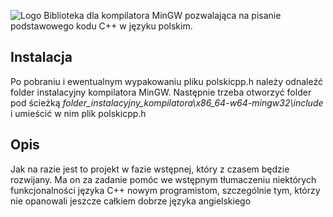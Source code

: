 ![Logo](https://i.imgur.com/Vu07ij8.png "Polski-C++ logo")
Biblioteka dla kompilatora MinGW pozwalająca na pisanie podstawowego kodu C++ w języku polskim.

## Instalacja
Po pobraniu i ewentualnym wypakowaniu pliku polskicpp.h należy odnaleźć folder instalacyjny kompilatora MinGW. Następnie trzeba otworzyć folder pod ścieżką *folder_instalacyjny_kompilatora\x86_64-w64-mingw32\include*  i umieścić w nim plik polskicpp.h

## Opis
Jak na razie jest to projekt w fazie wstępnej, który z czasem będzie rozwijany.
Ma on za zadanie pomóc we wstępnym tłumaczeniu niektórych funkcjonalności języka C++ nowym programistom, szczególnie tym, którzy nie opanowali jeszcze całkiem dobrze języka angielskiego
